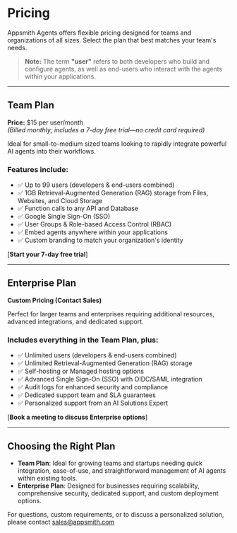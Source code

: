 # Pricing

Appsmith Agents offers flexible pricing designed for teams and organizations of all sizes. Select the plan that best matches your team's needs.

> **Note:** The term **"user"** refers to both developers who build and configure agents, as well as end-users who interact with the agents within your applications.

---

## Team Plan

**Price:** $15 per user/month  
*(Billed monthly; includes a 7-day free trial—no credit card required)*

Ideal for small-to-medium sized teams looking to rapidly integrate powerful AI agents into their workflows.

### Features include:
- ✅ Up to 99 users (developers & end-users combined)
- ✅ 1GB Retrieval-Augmented Generation (RAG) storage from Files, Websites, and Cloud Storage
- ✅ Function calls to any API and Database
- ✅ Google Single Sign-On (SSO)
- ✅ User Groups & Role-based Access Control (RBAC)
- ✅ Embed agents anywhere within your applications
- ✅ Custom branding to match your organization's identity

[**Start your 7-day free trial**]

---

## Enterprise Plan

**Custom Pricing (Contact Sales)**

Perfect for larger teams and enterprises requiring additional resources, advanced integrations, and dedicated support.

### Includes everything in the Team Plan, plus:
- ✅ Unlimited users (developers & end-users combined)
- ✅ Unlimited Retrieval-Augmented Generation (RAG) storage
- ✅ Self-hosting or Managed hosting options
- ✅ Advanced Single Sign-On (SSO) with OIDC/SAML integration
- ✅ Audit logs for enhanced security and compliance
- ✅ Dedicated support team and SLA guarantees
- ✅ Personalized support from an AI Solutions Expert

[**Book a meeting to discuss Enterprise options**]

---

## Choosing the Right Plan

- **Team Plan**: Ideal for growing teams and startups needing quick integration, ease-of-use, and straightforward management of AI agents within existing tools.
- **Enterprise Plan**: Designed for businesses requiring scalability, comprehensive security, dedicated support, and custom deployment options.

For questions, custom requirements, or to discuss a personalized solution, please contact sales@appsmith.com
